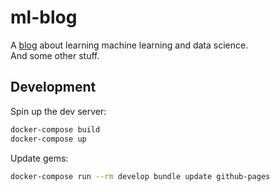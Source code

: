 # ml-blog

A [blog](https://golubitsky.github.io/ml-blog/) about learning machine learning and data science.  
And some other stuff.

## Development

Spin up the dev server:

```sh
docker-compose build
docker-compose up
```

Update gems:

```sh
docker-compose run --rm develop bundle update github-pages
```
